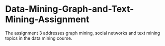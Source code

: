 # Data-Mining-Graph-and-Text-Mining-Assignment
The assignment 3 addresses graph mining, social networks and text mining topics in the data mining course.
